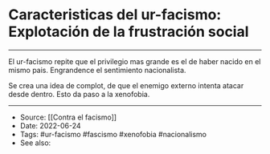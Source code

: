 # Caracteristicas del ur-facismo: Explotación de la frustración social

---

El ur-facismo repite que el privilegio mas grande es el de haber nacido en el mismo pais. Engrandence el sentimiento nacionalista.

Se crea una idea de complot, de que el enemigo externo intenta atacar desde dentro. Esto da paso a la xenofobia.

---
- Source:  [[Contra el facismo]]
- Date: 2022-06-24
- Tags: #ur-facismo #fascismo #xenofobia #nacionalismo
- See also:
